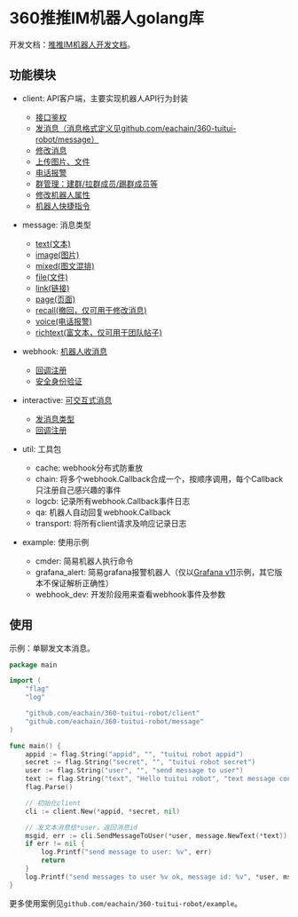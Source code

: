 # 360推推IM机器人golang库

开发文档：[推推IM机器人开发文档](https://easydoc.qihoo.net/doc?project=1d414e4d0ce730bec9b805b12ca28509&doc=3596913a227ae858de8e1dcca7dae3d6&config=toc)。

## 功能模块

- client: API客户端，主要实现机器人API行为封装
  - [接口鉴权](https://easydoc.qihoo.net/doc?project=1d414e4d0ce730bec9b805b12ca28509&doc=3596913a227ae858de8e1dcca7dae3d6&config=toc#h2-%E6%8E%A5%E5%8F%A3%E4%B8%8E%E9%89%B4%E6%9D%83)
  - [发消息（消息格式定义见github.com/eachain/360-tuitui-robot/message）](https://easydoc.qihoo.net/doc?project=1d414e4d0ce730bec9b805b12ca28509&doc=3596913a227ae858de8e1dcca7dae3d6&config=toc#h1-2%E3%80%81%E6%9C%BA%E5%99%A8%E4%BA%BA%E5%8F%91%E6%B6%88%E6%81%AF)
  - [修改消息](https://easydoc.qihoo.net/doc?project=1d414e4d0ce730bec9b805b12ca28509&doc=3596913a227ae858de8e1dcca7dae3d6&config=toc#h1-4%E3%80%81%E4%BF%AE%E6%94%B9%E6%B6%88%E6%81%AF)
  - [上传图片、文件](https://easydoc.qihoo.net/doc?project=1d414e4d0ce730bec9b805b12ca28509&doc=3596913a227ae858de8e1dcca7dae3d6&config=toc#h2-%E4%B8%8A%E4%BC%A0%E6%96%87%E4%BB%B6)
  - [电话报警](https://easydoc.qihoo.net/doc?project=1d414e4d0ce730bec9b805b12ca28509&doc=3596913a227ae858de8e1dcca7dae3d6&config=toc#h2-%E7%94%B5%E8%AF%9D%E6%8A%A5%E8%AD%A6)
  - [群管理：建群/拉群成员/踢群成员等](https://easydoc.qihoo.net/doc?project=1d414e4d0ce730bec9b805b12ca28509&doc=3596913a227ae858de8e1dcca7dae3d6&config=toc#h1-6%E3%80%81%E7%BE%A4%E7%AE%A1%E7%90%86%E5%8A%9F%E8%83%BD)
  - [修改机器人属性](https://easydoc.qihoo.net/doc?project=1d414e4d0ce730bec9b805b12ca28509&doc=3596913a227ae858de8e1dcca7dae3d6&config=toc#h1-7%E3%80%81%E6%9C%BA%E5%99%A8%E4%BA%BA%E8%87%AA%E5%8A%A9%E4%BF%AE%E6%94%B9%E5%B1%9E%E6%80%A7)
  - [机器人快捷指令](https://easydoc.qihoo.net/doc?project=1d414e4d0ce730bec9b805b12ca28509&doc=3596913a227ae858de8e1dcca7dae3d6&config=toc#h1-8%E3%80%81%E6%9C%BA%E5%99%A8%E4%BA%BA%E5%BF%AB%E6%8D%B7%E6%8C%87%E4%BB%A4)

- message: 消息类型
  - [text(文本)](https://easydoc.qihoo.net/doc?project=1d414e4d0ce730bec9b805b12ca28509&doc=3596913a227ae858de8e1dcca7dae3d6&config=toc#h2-%E6%96%87%E6%9C%AC%E6%B6%88%E6%81%AF)
  - [image(图片)](https://easydoc.qihoo.net/doc?project=1d414e4d0ce730bec9b805b12ca28509&doc=3596913a227ae858de8e1dcca7dae3d6&config=toc#h2-%E5%9B%BE%E7%89%87%E6%B6%88%E6%81%AF)
  - [mixed(图文混排)](https://easydoc.qihoo.net/doc?project=1d414e4d0ce730bec9b805b12ca28509&doc=3596913a227ae858de8e1dcca7dae3d6&config=toc#h2-%E5%9B%BE%E6%96%87%E6%B7%B7%E6%8E%92%E6%B6%88%E6%81%AF)
  - [file(文件)](https://easydoc.qihoo.net/doc?project=1d414e4d0ce730bec9b805b12ca28509&doc=3596913a227ae858de8e1dcca7dae3d6&config=toc#h2-%E9%99%84%E4%BB%B6%E6%B6%88%E6%81%AF)
  - [link(链接)](https://easydoc.qihoo.net/doc?project=1d414e4d0ce730bec9b805b12ca28509&doc=3596913a227ae858de8e1dcca7dae3d6&config=toc#h2-%E9%93%BE%E6%8E%A5%E6%B6%88%E6%81%AF)
  - [page(页面)](https://easydoc.qihoo.net/doc?project=1d414e4d0ce730bec9b805b12ca28509&doc=3596913a227ae858de8e1dcca7dae3d6&config=toc#h2-%E6%8E%A8%E6%8E%A8%E9%A1%B5%E9%9D%A2%E6%B6%88%E6%81%AF)
  - [recall(撤回，仅可用于修改消息)](https://easydoc.qihoo.net/doc?project=1d414e4d0ce730bec9b805b12ca28509&doc=3596913a227ae858de8e1dcca7dae3d6&config=toc#h2-%E6%92%A4%E5%9B%9E%E6%B6%88%E6%81%AF)
  - [voice(电话报警)](https://easydoc.qihoo.net/doc?project=1d414e4d0ce730bec9b805b12ca28509&doc=3596913a227ae858de8e1dcca7dae3d6&config=toc#h2-%E7%94%B5%E8%AF%9D%E6%8A%A5%E8%AD%A6)
  - [richtext(富文本，仅可用于团队帖子)](https://easydoc.qihoo.net/doc?project=1d414e4d0ce730bec9b805b12ca28509&doc=3596913a227ae858de8e1dcca7dae3d6&config=toc#h2-%E5%9B%A2%E9%98%9F%E5%B8%96%E5%AD%90(HTML))

- webhook: [机器人收消息](https://easydoc.qihoo.net/doc?project=1d414e4d0ce730bec9b805b12ca28509&doc=3596913a227ae858de8e1dcca7dae3d6&config=toc#h1-5%E3%80%81%E6%9C%BA%E5%99%A8%E4%BA%BA%E6%94%B6%E6%B6%88%E6%81%AF)
  - [回调注册](https://easydoc.qihoo.net/doc?project=1d414e4d0ce730bec9b805b12ca28509&doc=3596913a227ae858de8e1dcca7dae3d6&config=toc#h2-%E6%94%B6%E6%B6%88%E6%81%AF%E6%A0%BC%E5%BC%8F)
  - [安全身份验证](https://easydoc.qihoo.net/doc?project=1d414e4d0ce730bec9b805b12ca28509&doc=3596913a227ae858de8e1dcca7dae3d6&config=toc#h2-%E5%AE%89%E5%85%A8%E8%BA%AB%E4%BB%BD%E9%AA%8C%E8%AF%81)

- interactive: [可交互式消息](https://easydoc.soft.360.cn/doc?project=38ed795130e25371ef319aeb60d5b4fa&doc=0750ce7dcf9b9f7589a558a857bc7cb9&config=title_menu_toc#h1-5%E5%8F%AF%E4%BA%A4%E4%BA%92%E5%BC%8F%E6%B6%88%E6%81%AF%28%E5%BE%85%E5%AE%8C%E5%96%84%29)
  - [发消息类型](https://easydoc.soft.360.cn/doc?project=38ed795130e25371ef319aeb60d5b4fa&doc=0750ce7dcf9b9f7589a558a857bc7cb9&config=title_menu_toc#h2-3.%20%E5%AD%97%E6%AE%B5%E8%AF%B4%E6%98%8E)
  - [回调注册](https://easydoc.soft.360.cn/doc?project=38ed795130e25371ef319aeb60d5b4fa&doc=0750ce7dcf9b9f7589a558a857bc7cb9&config=title_menu_toc#h2-5.%20%E6%8C%89%E9%92%AE%E5%9B%9E%E8%B0%83)

- util: 工具包
  - cache: webhook分布式防重放
  - chain: 将多个webhook.Callback合成一个，按顺序调用，每个Callback只注册自己感兴趣的事件
  - logcb: 记录所有webhook.Callback事件日志
  - qa: 机器人自动回复webhook.Callback
  - transport: 将所有client请求及响应记录日志

- example: 使用示例
  - cmder: 简易机器人执行命令
  - grafana_alert: 简易grafana报警机器人（仅以[Grafana v11](https://grafana.com/docs/grafana/v11.1/alerting/configure-notifications/manage-contact-points/integrations/webhook-notifier/)示例，其它版本不保证解析正确性）
  - webhook_dev: 开发阶段用来查看webhook事件及参数

## 使用

示例：单聊发文本消息。

```go
package main

import (
	"flag"
	"log"

	"github.com/eachain/360-tuitui-robot/client"
	"github.com/eachain/360-tuitui-robot/message"
)

func main() {
	appid := flag.String("appid", "", "tuitui robot appid")
	secret := flag.String("secret", "", "tuitui robot secret")
	user := flag.String("user", "", "send message to user")
	text := flag.String("text", "Hello tuitui robot", "text message content")
	flag.Parse()

	// 初始化client
	cli := client.New(*appid, *secret, nil)

	// 发文本消息给*user，返回消息id
	msgid, err := cli.SendMessageToUser(*user, message.NewText(*text))
	if err != nil {
		log.Printf("send message to user: %v", err)
		return
	}
	log.Printf("send messages to user %v ok, message id: %v", *user, msgid)
}
```

更多使用案例见`github.com/eachain/360-tuitui-robot/example`。
